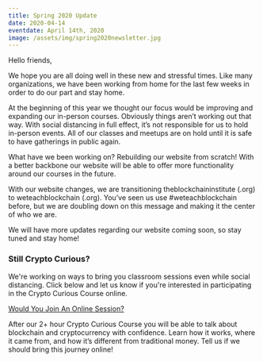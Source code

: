 ```yaml
---
title: Spring 2020 Update
date: 2020-04-14
eventdate: April 14th, 2020
image: /assets/img/spring2020newsletter.jpg
---
```

Hello friends,

We hope you are all doing well in these new and stressful times. Like many organizations, we have been working from home for the last few weeks in order to do our part and stay home.
   
At the beginning of this year we thought our focus would be improving and expanding our in-person courses. Obviously things aren’t working out that way. With social distancing in full effect, it’s not responsible for us to hold in-person events. All of our classes and meetups are on hold until it is safe to have gatherings in public again.

What have we been working on? Rebuilding our website from scratch! With a better backbone our website will be able to offer more functionality around our courses in the future.

With our website changes, we are transitioning theblockchaininstitute (.org) to weteachblockchain (.org). You’ve seen us use #weteachblockchain before, but we are doubling down on this message and making it the center of who we are.

We will have more updates regarding our website coming soon, so stay tuned and stay home! 

<h3>Still Crypto Curious?</h3>
We're working on ways to bring you classroom sessions even while social distancing. Click below and let us know if you're interested in participating in the Crypto Curious Course online.

<a href="https://forms.monday.com/forms/c2740313f12f5bf0a590753959383e91" target="_blank">Would You Join An Online Session?</a>

After our 2+ hour Crypto Curious Course you will be able to talk about blockchain and cryptocurrency with confidence. Learn how it works, where it came from, and how it’s different from traditional money. Tell us if we should bring this journey online! 
